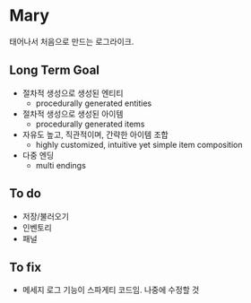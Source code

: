 # Mary
태어나서 처음으로 만드는 로그라이크. 

## Long Term Goal
- 절차적 생성으로 생성된 엔티티
  - procedurally generated entities
- 절차적 생성으로 생성된 아이템
  - procedurally generated items
- 자유도 높고, 직관적이며, 간략한 아이템 조합
  - highly customized, intuitive yet simple item composition
- 다중 엔딩
  - multi endings

## To do
- 저장/불러오기
- 인벤토리
- 패널

## To fix
- 메세지 로그 기능이 스파게티 코드임. 나중에 수정할 것
